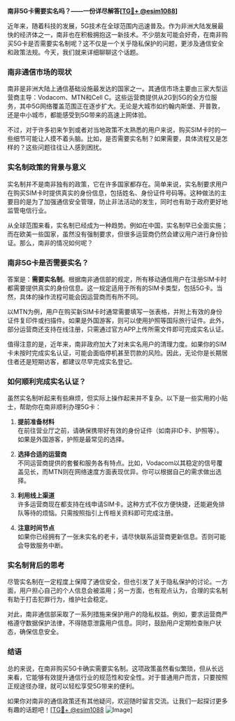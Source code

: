 **南非5G卡需要实名吗？——一份详尽解答[[TG💪+ @esim1088](https://t.me/s/esim1088)]**

近年来，随着科技的发展，5G技术在全球范围内迅速普及。作为非洲大陆发展最快的经济体之一，南非也在积极拥抱这一新技术。不少朋友可能会好奇，在南非购买5G卡是否需要实名制呢？这不仅是一个关乎隐私保护的问题，更涉及通信安全和政策法规。今天，我们就来详细聊聊这个话题。

### 南非通信市场的现状

南非是非洲大陆上通信基础设施最发达的国家之一。其通信市场主要由三家大型运营商主导：Vodacom、MTN和Cell C。这些运营商提供从2G到5G的全方位服务，其中5G网络覆盖范围正在逐步扩大。无论是大城市如约翰内斯堡、开普敦，还是中小城市，都能感受到5G带来的高速上网体验。

不过，对于许多初来乍到或者对当地政策不太熟悉的用户来说，购买SIM卡时的一些细节可能让人摸不着头脑。比如，是否需要实名制？如果需要，具体流程又是怎样的？这些问题往往让人感到困扰。

### 实名制政策的背景与意义

实名制并不是南非独有的政策，它在许多国家都存在。简单来说，实名制要求用户在购买SIM卡时提供真实的身份信息，包括姓名、身份证件号码等。这种做法的主要目的是为了加强通信安全管理，防止非法活动的发生，同时也有助于政府更好地监管电信行业。

从全球范围来看，实名制已经成为一种趋势。例如在中国，实名制早已全面实施；而在欧美一些国家，虽然没有强制要求，但很多运营商仍然会建议用户进行身份验证。那么，南非的情况如何呢？

### 南非5G卡是否需要实名？

答案是：**需要实名制**。根据南非通信部的规定，所有移动通信用户在注册SIM卡时都需要提供真实的身份信息。这一规定适用于所有的SIM卡类型，包括5G卡。当然，具体的操作流程可能会因运营商而有所不同。

以MTN为例，用户在购买新SIM卡时通常需要填写一张表格，并附上有效的身份证件复印件或扫描件。如果是外国游客，则可以使用护照等国际旅行证件。此外，部分运营商还支持在线注册，只需通过官方APP上传所需文件即可完成实名认证。

值得注意的是，近年来，南非政府加大了对未实名用户的清理力度。如果你的SIM卡未按时完成实名认证，可能会面临停机甚至罚款的风险。因此，无论你是长期居住者还是短期访客，都建议尽早完成实名登记。

### 如何顺利完成实名认证？

虽然实名制听起来有些麻烦，但实际上操作起来并不复杂。以下是一些实用的小贴士，帮助你在南非顺利办理5G卡：

1. **提前准备材料**  
   在前往营业厅之前，请确保携带好有效的身份证件（如南非ID卡、护照等）。如果是外国游客，护照是最常见的选择。

2. **选择合适的运营商**  
   不同运营商提供的套餐和服务各有特点。比如，Vodacom以其稳定的信号覆盖见长，而MTN则在网络速度方面表现优异。你可以根据自己的需求做出选择。

3. **利用线上渠道**  
   许多运营商现在都支持在线申请SIM卡。这种方式不仅方便快捷，还能避免排队等待的烦恼。只需按照指引上传相关资料即可完成注册。

4. **注意时间节点**  
   如果你已经拥有了一张未实名的老卡，请尽快联系运营商更新信息。否则可能会导致服务中断。

### 实名制背后的思考

尽管实名制在一定程度上保障了通信安全，但也引发了关于隐私保护的讨论。一方面，用户担心自己的个人信息会被滥用；另一方面，也有观点认为，合理的实名制有助于打击犯罪行为，维护社会稳定。

对此，南非通信部采取了一系列措施来保护用户的隐私权益。例如，要求运营商严格遵守数据保护法律，不得随意泄露用户信息。同时，鼓励用户定期检查账户状态，确保信息安全。

### 结语

总的来说，在南非购买5G卡确实需要实名制。这项政策虽然看似繁琐，但从长远来看，它能够有效提升通信行业的规范性和安全性。对于普通用户而言，只要按照正规途径办理，就可以轻松享受5G带来的便利。

如果你对南非的通信政策还有其他疑问，欢迎随时留言交流。让我们一起探讨更多有趣的话题吧！[[TG💪+ @esim1088](https://t.me/s/esim1088) ![Image](https://i.postimg.cc/4NQfJmqS/Snipaste-2025-05-13-00-14-12.png)]